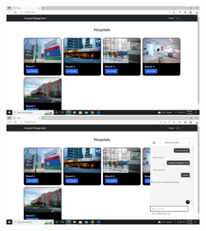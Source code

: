![](https://github.com/IBM-EPBL/IBM-Project-25441-1659963561/blob/main/Personal%20Expense%20Tracker/Assessments/M2%20Lead%20(UDHAYAKUMAR%20K)/Assignment%203/Output%20Screenshot/1.PNG)
![](https://github.com/IBM-EPBL/IBM-Project-25441-1659963561/blob/main/Personal%20Expense%20Tracker/Assessments/M2%20Lead%20(UDHAYAKUMAR%20K)/Assignment%203/Output%20Screenshot/2.PNG)
